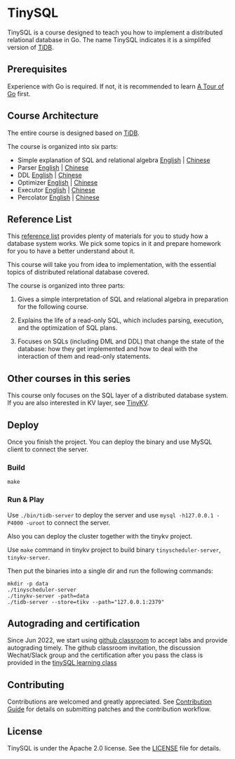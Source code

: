 # TinySQL

TinySQL is a course designed to teach you how to implement a distributed relational database in Go. The name TinySQL indicates it is a simplifed version of [TiDB](https://github.com/pingcap/tidb).

## Prerequisites

Experience with Go is required. If not, it is recommended to learn [A Tour of Go](https://tour.golang.org/) first.

## Course Architecture

The entire course is designed based on [TiDB](https://github.com/pingcap/tidb).

The course is organized into six parts:

- Simple explanation of SQL and relational algebra [English](./courses/Proj1-README-en.md) | [Chinese](./courses/proj1-README-zh_CN.md)
- Parser [English](./courses/proj2-README-en.md) | [Chinese](./courses/proj2-README-zh_CN.md)
- DDL [English](./courses/proj3-README-en.md) | [Chinese](./courses/proj3-README-zh_CN.md)
- Optimizer [English](./courses/proj4-README-en.md) | [Chinese](./courses/proj4-README-zh_CN.md)
- Executor [English](./courses/proj5-README-en.md) | [Chinese](./courses/proj5-README-zh_CN.md)
- Percolator [English](./courses/proj6-README-en.md) | [Chinese](./courses/proj6-README-zh_CN.md)

## Reference List

This [reference list](./courses/material.md) provides plenty of materials for you to study how a database system works. We pick some topics in it and prepare homework for you to have a better understand about it.

This course will take you from idea to implementation, with the essential topics of distributed relational database covered. 

The course is organized into three parts:

1. Gives a simple interpretation of SQL and relational algebra in preparation for the following course.

2. Explains the life of a read-only SQL, which includes parsing, execution, and the optimization of SQL plans.

3. Focuses on SQLs (including DML and DDL) that change the state of the database: how they get implemented and how to deal with the interaction of them and read-only statements.

## Other courses in this series

This course only focuses on the SQL layer of a distributed database system. If you are also interested in KV layer, see [TinyKV](https://github.com/pingcap-incubator/tinykv).

## Deploy

Once you finish the project. You can deploy the binary and use MySQL client to connect the server.

### Build

```
make
```

### Run & Play

Use `./bin/tidb-server` to deploy the server and use `mysql -h127.0.0.1 -P4000 -uroot` to connect the server.

Also you can deploy the cluster together with the tinykv project.

Use `make` command in tinykv project to build binary `tinyscheduler-server`, `tinykv-server`.

Then put the binaries into a single dir and run the following commands:

```
mkdir -p data
./tinyscheduler-server
./tinykv-server -path=data
./tidb-server --store=tikv --path="127.0.0.1:2379"
```

## Autograding and certification

Since Jun 2022, we start using [github classroom](./classroom.md) to accept labs and provide autograding timely. The github classroom invitation, the discussion Wechat/Slack group and the certification after you pass the class is provided in the [tinySQL learning class](https://talentplan.edu.pingcap.com/catalog/info/id:234)

## Contributing

Contributions are welcomed and greatly appreciated. See [Contribution Guide](https://github.com/pingcap/community/tree/master/contributors) for details on submitting patches and the contribution workflow.

## License

TinySQL is under the Apache 2.0 license. See the [LICENSE](./LICENSE) file for details.

